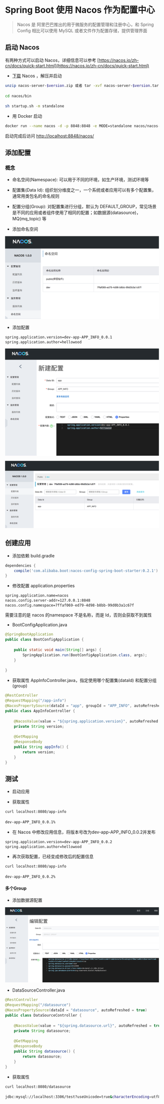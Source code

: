 # Spring Boot 使用 Nacos 作为配置中心

> Nacos 是 阿里巴巴推出的用于微服务的配置管理和注册中心，和 Spring Config 相比可以使用 MySQL 或者文件作为配置存储，提供管理界面

## 启动 Nacos

有两种方式可以启动 Nacos，详细信息可以参考 [https://nacos.io/zh-cn/docs/quick-start.html](https://nacos.io/zh-cn/docs/quick-start.html)

- [下载](https://github.com/alibaba/nacos/releases) Nacos ，解压并启动

```bash
unzip nacos-server-$version.zip 或者 tar -xvf nacos-server-$version.tar.gz

cd nacos/bin

sh startup.sh -m standalone
```

- 用 Docker 启动 

```bash
docker run --name nacos -d -p 8848:8848 -e MODE=standalone nacos/nacos-server
```

启动完成后访问 [http://localhost:8848/nacos/](http://localhost:8848/nacos/)

## 添加配置

### 概念

- 命名空间(Namespace): 可以用于不同的环境，如生产环境，测试环境等
- 配置集(Data Id): 组织划分维度之一，一个系统或者应用可以有多个配置集，通常用类包名的命名规则
- 配置分组(Group): 对配置集进行分组，默认为 DEFAULT_GROUP，常见场景是不同的应用或者组件使用了相同的配置；如数据源(datasource)，MQ(mq_topic) 等

- 添加命名空间

![命名空间](../images/nacos1-namespace.png)

- 添加配置  

```properties
spring.application.version=dev-app-APP_INFO_0.0.1
spring.application.author=hellowood
```

![](../images/nacos2-add-config.png)

![](../images/nacos3-config.png)

## 创建应用

- 添加依赖 build.gradle

```gradle
dependencies {
    compile('com.alibaba.boot:nacos-config-spring-boot-starter:0.2.1')
}
```

- 修改配置 application.properties

```properties
spring.application.name=nacos
nacos.config.server-addr=127.0.0.1:8848
nacos.config.namespace=7ffaf069-ed79-4d98-b8bb-99d0b3a1c67f
```

需要注意的是 nacos 的namespace 不是名称，而是 Id，否则会获取不到属性

- BootConfigApplication.java

```java
@SpringBootApplication
public class BootConfigApplication {

    public static void main(String[] args) {
        SpringApplication.run(BootConfigApplication.class, args);
    }

}
```

- 获取属性 AppInfoController.java，指定使用哪个配置集(dataId) 和配置分组(group)

```java
@RestController
@RequestMapping("/app-info")
@NacosPropertySource(dataId = "app", groupId = "APP_INFO", autoRefreshed = true)
public class AppInfoController {

    @NacosValue(value = "${spring.application.version}", autoRefreshed = true)
    private String version;

    @GetMapping
    @ResponseBody
    public String appInfo() {
        return version;
    }
}
```

## 测试

- 启动应用 

- 获取属性

```bash
curl localhost:8080/app-info

dev-app-APP_INFO_0.0.1%
```

- 在 Nacos 中修改应用信息，将版本号改为dev-app-APP_INFO_0.0.2并发布

```properties
spring.application.version=dev-app-APP_INFO_0.0.2
spring.application.author=hellowood
```

- 再次获取配置，已经变成修改后的配置信息

```bash
curl localhost:8080/app-info

dev-app-APP_INFO_0.0.2%
```

#### 多个Group

- 添加数据源配置

![数据源配置](../images/nacos4-datasource.png)

- DataSourceController.java

```java
@RestController
@RequestMapping("/datasource")
@NacosPropertySource(dataId = "datasource", autoRefreshed = true)
public class DataSourceController {

    @NacosValue(value = "${spring.datasource.url}", autoRefreshed = true)
    private String datasource;

    @GetMapping
    @ResponseBody
    public String datasource() {
        return datasource;
    }
}
```

- 获取属性

```bash
curl localhost:8080/datasource

jdbc:mysql://localhost:3306/test?useUnicode=true&characterEncoding=utf8&allowMultiQueries=true&useSSL=false&allowPublicKeyRetrieval=true%
```